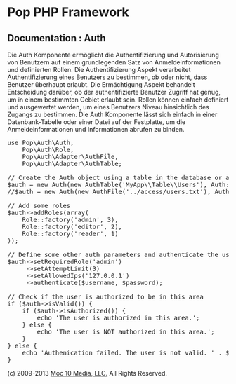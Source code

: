 Pop PHP Framework
=================

Documentation : Auth
--------------------

Die Auth Komponente ermöglicht die Authentifizierung und Autorisierung von Benutzern auf einem grundlegenden Satz von Anmeldeinformationen und definierten Rollen. Die Authentifizierung Aspekt verarbeitet Authentifizierung eines Benutzers zu bestimmen, ob oder nicht, dass Benutzer überhaupt erlaubt. Die Ermächtigung Aspekt behandelt Entscheidung darüber, ob der authentifizierte Benutzer Zugriff hat genug, um in einem bestimmten Gebiet erlaubt sein. Rollen können einfach definiert und ausgewertet werden, um eines Benutzers Niveau hinsichtlich des Zugangs zu bestimmen. Die Auth Komponente lässt sich einfach in einer Datenbank-Tabelle oder einer Datei auf der Festplatte, um die Anmeldeinformationen und Informationen abrufen zu binden.

<pre>
use Pop\Auth\Auth,
    Pop\Auth\Role,
    Pop\Auth\Adapter\AuthFile,
    Pop\Auth\Adapter\AuthTable;

// Create the Auth object using a table in the database or a local access file.
$auth = new Auth(new AuthTable('MyApp\\Table\\Users'), Auth::ENCRYPT_SHA1);
//$auth = new Auth(new AuthFile('../access/users.txt'), Auth::ENCRYPT_SHA1);

// Add some roles
$auth->addRoles(array(
    Role::factory('admin', 3),
    Role::factory('editor', 2),
    Role::factory('reader', 1)
));

// Define some other auth parameters and authenticate the user
$auth->setRequiredRole('admin')
     ->setAttemptLimit(3)
     ->setAllowedIps('127.0.0.1')
     ->authenticate($username, $password);

// Check if the user is authorized to be in this area
if ($auth->isValid()) {
    if ($auth->isAuthorized()) {
        echo 'The user is authorized in this area.';
    } else {
        echo 'The user is NOT authorized in this area.';
    }
} else {
    echo 'Authenication failed. The user is not valid. ' . $auth->getResultMessage();
}
</pre>

(c) 2009-2013 [Moc 10 Media, LLC.](http://www.moc10media.com) All Rights Reserved.
